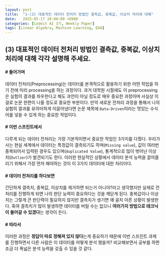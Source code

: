 ```yaml
---
layout: post
title:  "1-(3) 대표적인 데이터 전처리 방법인 결측값, 중복값, 이상치 처리에 대해"
date:   2025-05-17 10:00:00 +0900
categories: [Codeit AI 3기, Weekly Paper]
tags: [Linear Algebra, Machine Learning, EDA]
---
```


## (3) 대표적인 데이터 전처리 방법인 결측값, 중복값, 이상치 처리에 대해 각각 설명해 주세요.

#### # 들어가며
데이터 전처리(Preprocessing)는 데이터를 본격적으로 활용하기 위한 어떤 작업을 하기 전에 미리 processing을 하는 과정이다. 과거 대학원 시절에도 이 preprocessing은 실험의 결과를 좌우한다고 해도 과언이 아닐 정도로 매우 중요한 과정이며 사실상 이걸로 논문 한편이 나올 정도로 중요한 부분이다. 만약 새로운 전처리 과정을 통해서 나의 실험의 결과를 유의미하게 이끌어냈다면 논문 제목에 `Data-Driven`이라는 멋있는 수식어를 넣을 수 있게 하는 중요한 작업이다. 

#### # 이번 스프린트에서
다루게 되는 데이터 전처리는 가장 기본적이면서 중요한 작업인 3가지를 다뤘다. 우리가 사는 현실 세계에서 데이터는 특정값이 결측되기도 하며(`Missing value`), 값이 여러번 중복되어서 입력된 경우도 있으며(`duplicated Value`), 통계적으로 많이 벗어난 이상치(`Outlier`)가 발견되기도 한다. 이러한 현실적인 상황에서 데이터 분석 능력을 끌어올리기 위해서 가장 먼저 해야하는 것이 이 3가지 데이터에 대한 처리이다.

#### # 데이터 전처리를 하다보면
간단하게 결측치, 중복값, 이상치를 제거하면 되는거 아니야?라고 생각했지만 실제로 전처리를 진행하게 되면 나의 판단 능력이 중요하다는 것을 깨닫게 된다. 중복값이나 이상치는 그렇게 큰 판단력이 필요하지 않지만 결측치가 생기면 꽤 골치 아픈 상황이 발생한다. 혹여 결측치가 많이 발생하면 데이터를 버릴 수는 없으니 **여러가지 방법으로 테크닉이 들어갈 수 있겠다**는 생각이 든다.

#### # 따라서
이러한 과정은 **정답이 따로 정해져 있지 않다**는게 중요하기 때문에 이번 스프린트 과제를 진행하면서 다른 사람은 이 데이터를 어떻게 분석 했을까? 비교해보면서 공부를 하면 조금 더 폭넓은 분석 능력을 갖출 수 있을 것 같다.
